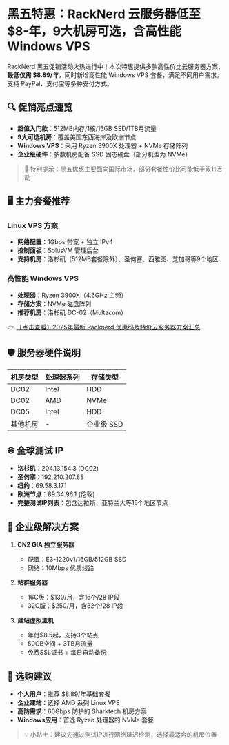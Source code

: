 # 黑五特惠：RackNerd 云服务器低至 $8-年，9大机房可选，含高性能 Windows VPS

RackNerd 黑五促销活动火热进行中！本次特惠提供多款高性价比云服务器方案，**最低仅需 $8.89/年**，同时新增高性能 Windows VPS 套餐，满足不同用户需求。支持 PayPal、支付宝等多种支付方式。

## 🔍 促销亮点速览
- **超值入门款**：512MB内存/1核/15GB SSD/1TB月流量
- **9大可选机房**：覆盖美国东西海岸及欧洲节点
- **Windows VPS**：采用 Ryzen 3900X 处理器 + NVMe 存储阵列
- **企业级硬件**：多数机房配备 SSD 固态硬盘（部分机型为 NVMe）

> 📢 特别提示：黑五优惠主要面向国际市场，部分套餐性价比可能低于双11活动

## 🖥️ 主力套餐推荐

### Linux VPS 方案
- **网络配置**：1Gbps 带宽 + 独立 IPv4
- **控制面板**：SolusVM 管理后台
- **支持机房**：洛杉矶（512MB套餐除外）、圣何塞、西雅图、芝加哥等9个地区

### 高性能 Windows VPS
- **处理器**：Ryzen 3900X（4.6GHz 主频）
- **存储方案**：NVMe 磁盘阵列
- **推荐机房**：洛杉矶 DC-02（Multacom）

👉 [【点击查看】2025年最新 Racknerd 优惠码及特价云服务器方案汇总](https://bit.ly/Rack_Nerd)

## 🛡️ 服务器硬件说明
| 机房类型 | 处理器系列 | 存储类型 |
|---------|-----------|---------|
| DC02    | Intel     | HDD     |
| DC02    | AMD       | NVMe    |
| DC05    | Intel     | HDD     |
| 其他机房 | -         | 企业级 SSD |

## 🌐 全球测试 IP
- **洛杉矶**：204.13.154.3 (DC02)
- **圣何塞**：192.210.207.88
- **纽约**：69.58.3.171
- **欧洲节点**：89.34.96.1 (伦敦)
- **完整测试IP列表**：包含达拉斯、亚特兰大等15个地区节点

## 💼 企业级解决方案
1. **CN2 GIA 独立服务器**
   - 配置：E3-1220v1/16GB/512GB SSD
   - 网络：10Mbps 优质线路

2. **站群服务器**
   - 16C版：$130/月，含16个/28 IP段
   - 32C版：$250/月，含32个/28 IP段

3. **建站虚拟主机**
   - 年付$8.5起，支持3个站点
   - 50GB空间 + 3TB月流量
   - 免费SSL证书 + 每日自动备份

## 🚀 选购建议
- **个人用户**：推荐 $8.89/年基础套餐
- **企业建站**：选择 AMD 系列 Linux VPS
- **高防需求**：60Gbps 防护的 Sharktech 机房方案
- **Windows应用**：首选 Ryzen 处理器的 NVMe 套餐

> 💡 小贴士：建议先通过测试IP进行网络延迟检测，选择最适合的机房位置